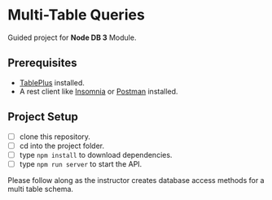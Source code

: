 # Multi-Table Queries

Guided project for **Node DB 3** Module.

## Prerequisites

- [TablePlus](https://tableplus.com) installed.
- A rest client like [Insomnia](https://insomnia.rest/download/) or [Postman](https://www.getpostman.com/downloads/) installed.

## Project Setup

- [ ] clone this repository.
- [ ] cd into the project folder.
- [ ] type `npm install` to download dependencies.
- [ ] type `npm run server` to start the API.

Please follow along as the instructor creates database access methods for a multi table schema.
